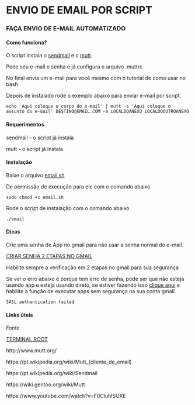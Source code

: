 <h1>ENVIO DE EMAIL POR SCRIPT</h1>

<h3>FAÇA ENVIO DE E-MAIL AUTOMATIZADO</h3>

<h4>Como funciona?</h4>
<p>O script instala o <a href="https://pt.wikipedia.org/wiki/Sendmail">sendmail</a> e o <a href="http://www.mutt.org/">mutt</a>.</p>
<p>Pede seu e-mail e senha e já configura o arquivo .muttrc</p>
<p>No final envia um e-mail para você mesmo com o tutorial de como usar no bash</p>
<p>Depois de instalado rode o exemplo abaixo para enviar e-mail por script.</p>
<code>echo 'Aqui coloque o corpo do e-mail' | mutt -s 'Aqui coloque o assunto do e-mail' DESTINO@EMAIL.COM -a LOCALDOANEXO LOCALDOOUTROANEXO</code>

<h4>Requerimentos</h4>
<p>sendmail - o script já instala</p>
<p>mutt - o script já instala</p>

<h4>Instalação</h4>
<p>Baixe o arquivo <a href="https://github.com/jorgediasdsg/email/blob/master/email.sh">email.sh</a></p>
<p>De permissão de execução para ele com o comando abaixo</p>
<code>sudo chmod +x email.sh</code>
<p>Rode o script de instalação com o comando abaixo</p>
<code>./email</code>

<h4>Dicas</h4>
<p>Crie uma senha de App no gmail para não usar a senha normal do e-mail.</p>
<a href="https://myaccount.google.com/apppasswords">CRIAR SENHA 2 ETAPAS NO GMAIL</a>
<p>Habilite sempre a verificação em 2 etapas no gmail para sua segurança</p>
<p>Se ver o erro abaixo é porque tem erro de senha, pode ser que não esteja usando app e esteja usando direto, se estiver fazendo isso <a href="clicar nesse link https://myaccount.google.com/lesssecureapps">clique aqui</a> e habilite a função de executar apps sem segurança na sua conta gmail.</p>
<code>SASL authentication failed</code>

<h4>Links úteis</h4>
<p>Fonte</p>
<a href="http://terminalroot.com.br/2018/03/como-enviar-e-mails-pelo-terminal.html">TERMINAL ROOT</a>
<p>http://www.mutt.org/</p>
<p>https://pt.wikipedia.org/wiki/Mutt_(cliente_de_email)</p>
<p>https://pt.wikipedia.org/wiki/Sendmail</p>
<p>https://wiki.gentoo.org/wiki/Mutt</p>
<p>https://www.youtube.com/watch?v=F0CluhlSUXE</p>
